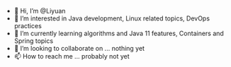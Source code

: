 - 👋 Hi, I’m @Liyuan
- 👀 I’m interested in Java development, Linux related topics, DevOps practices
- 🌱 I’m currently learning algorithms and Java 11 features, Containers and Spring topics
- 💞️ I’m looking to collaborate on ... nothing yet
- 📫 How to reach me ... probably not yet

<!---
EricRosharchking/EricRosharchking is a ✨ special ✨ repository because its `README.md` (this file) appears on your GitHub profile.
You can click the Preview link to take a look at your changes.
--->
